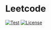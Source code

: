 # Leetcode

[![Test](https://github.com/miRoox/Leetcode/workflows/Test/badge.svg)](https://github.com/miRoox/Leetcode/actions?query=workflow%3ATest)
[![License](https://img.shields.io/github/license/miRoox/Leetcode.svg)](https://github.com/miRoox/Leetcode/blob/master/LICENSE)
